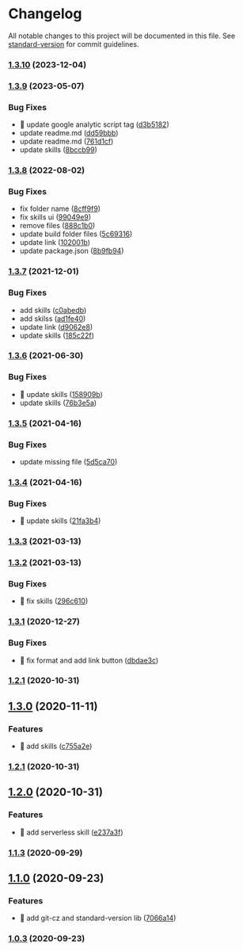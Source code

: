# Changelog

All notable changes to this project will be documented in this file. See [standard-version](https://github.com/conventional-changelog/standard-version) for commit guidelines.

### [1.3.10](https://github.com/yeukfei02/yeukfei02.github.io/compare/v1.3.9...v1.3.10) (2023-12-04)

### [1.3.9](https://github.com/yeukfei02/yeukfei02.github.io/compare/v1.3.8...v1.3.9) (2023-05-07)


### Bug Fixes

* 🐛 update google analytic script tag ([d3b5182](https://github.com/yeukfei02/yeukfei02.github.io/commit/d3b5182bb0937dcc9ed0de1eb7b0594e131f4736))
* update readme.md ([dd59bbb](https://github.com/yeukfei02/yeukfei02.github.io/commit/dd59bbbb0a000061c85da5ad7dbd282dc183870e))
* update readme.md ([761d1cf](https://github.com/yeukfei02/yeukfei02.github.io/commit/761d1cfb45f2dfb1e806024a18965be815c3817a))
* update skills ([8bccb99](https://github.com/yeukfei02/yeukfei02.github.io/commit/8bccb9947f9b4c4ab69ba0274d209211e907861f))

### [1.3.8](https://github.com/yeukfei02/yeukfei02.github.io/compare/v1.3.7...v1.3.8) (2022-08-02)


### Bug Fixes

* fix folder name ([8cff9f9](https://github.com/yeukfei02/yeukfei02.github.io/commit/8cff9f9dff4d12c5fbbb6b17bfeb1dc47c71714b))
* fix skills ui ([99049e9](https://github.com/yeukfei02/yeukfei02.github.io/commit/99049e97dc620110065ddfae36ef10b6a68ea085))
* remove files ([888c1b0](https://github.com/yeukfei02/yeukfei02.github.io/commit/888c1b0097f415876dd9540a63e379f87a96e8de))
* update build folder files ([5c69316](https://github.com/yeukfei02/yeukfei02.github.io/commit/5c6931615b7a24dd00320e23fd230e3d020769c2))
* update link ([102001b](https://github.com/yeukfei02/yeukfei02.github.io/commit/102001bbff2d56cd6182410c8a6df4d4857c8c89))
* update package.json ([8b9fb94](https://github.com/yeukfei02/yeukfei02.github.io/commit/8b9fb94a95a68490c64eef56d40df79c08506b89))

### [1.3.7](https://github.com/yeukfei02/yeukfei02.github.io/compare/v1.3.6...v1.3.7) (2021-12-01)


### Bug Fixes

* add skills ([c0abedb](https://github.com/yeukfei02/yeukfei02.github.io/commit/c0abedb780cd15a105d98b8e2cc9232f5c7a76d3))
* add skilss ([ad1fe40](https://github.com/yeukfei02/yeukfei02.github.io/commit/ad1fe40207d64ca1a993ab8a258d70d874ad4a7c))
* update link ([d9062e8](https://github.com/yeukfei02/yeukfei02.github.io/commit/d9062e8037bc22d076174c00a1efe3456878eac6))
* update skills ([185c22f](https://github.com/yeukfei02/yeukfei02.github.io/commit/185c22f668f40703d4e23c1c973d44290ca609dc))

### [1.3.6](https://github.com/yeukfei02/yeukfei02.github.io/compare/v1.3.5...v1.3.6) (2021-06-30)


### Bug Fixes

* 🐛 update skills ([158909b](https://github.com/yeukfei02/yeukfei02.github.io/commit/158909b4bdcb7fd66251ae697045e53f5c93010a))
* update skills ([76b3e5a](https://github.com/yeukfei02/yeukfei02.github.io/commit/76b3e5a60c7ea2494503532653c50fbfc1bb1edd))

### [1.3.5](https://github.com/yeukfei02/yeukfei02.github.io/compare/v1.3.4...v1.3.5) (2021-04-16)


### Bug Fixes

* update missing file ([5d5ca70](https://github.com/yeukfei02/yeukfei02.github.io/commit/5d5ca70ecf925eef24a860609101627086a05106))

### [1.3.4](https://github.com/yeukfei02/yeukfei02.github.io/compare/v1.3.3...v1.3.4) (2021-04-16)


### Bug Fixes

* 🐛 update skills ([21fa3b4](https://github.com/yeukfei02/yeukfei02.github.io/commit/21fa3b4de21c04bb5d88c20f4a37673e2616ffdb))

### [1.3.3](https://github.com/yeukfei02/yeukfei02.github.io/compare/v1.3.2...v1.3.3) (2021-03-13)

### [1.3.2](https://github.com/yeukfei02/yeukfei02.github.io/compare/v1.3.1...v1.3.2) (2021-03-13)


### Bug Fixes

* 🐛 fix skills ([296c610](https://github.com/yeukfei02/yeukfei02.github.io/commit/296c610909c2ba0baaf052e6212515c8416368ff))

### [1.3.1](https://github.com/yeukfei02/yeukfei02.github.io/compare/v1.3.0...v1.3.1) (2020-12-27)


### Bug Fixes

* 🐛 fix format and add link button ([dbdae3c](https://github.com/yeukfei02/yeukfei02.github.io/commit/dbdae3cd1fdf3527814a6ee9021de47aec103f95))

### [1.2.1](https://github.com/yeukfei02/yeukfei02.github.io/compare/v1.2.0...v1.2.1) (2020-10-31)

## [1.3.0](https://github.com/yeukfei02/yeukfei02.github.io/compare/v1.2.0...v1.3.0) (2020-11-11)


### Features

* 🎸 add skills ([c755a2e](https://github.com/yeukfei02/yeukfei02.github.io/commit/c755a2e712ddf1a2f949f15b2e219bb7640f3f49))

### [1.2.1](https://github.com/yeukfei02/yeukfei02.github.io/compare/v1.2.0...v1.2.1) (2020-10-31)

## [1.2.0](https://github.com/yeukfei02/yeukfei02.github.io/compare/v1.1.3...v1.2.0) (2020-10-31)


### Features

* 🎸 add serverless skill ([e237a3f](https://github.com/yeukfei02/yeukfei02.github.io/commit/e237a3f82e251a8001f5106a4dfaeefdffdb6a1b))

### [1.1.3](https://github.com/yeukfei02/yeukfei02.github.io/compare/v1.1.1...v1.1.3) (2020-09-29)

## [1.1.0](https://github.com/yeukfei02/yeukfei02.github.io/compare/v1.0.3...v1.1.0) (2020-09-23)


### Features

* 🎸 add git-cz and standard-version lib ([7066a14](https://github.com/yeukfei02/yeukfei02.github.io/commit/7066a1400758ba7a623841ad5cde1435cd3e0ec1))

### [1.0.3](https://github.com/yeukfei02/yeukfei02.github.io/compare/v1.0.2...v1.0.3) (2020-09-23)
